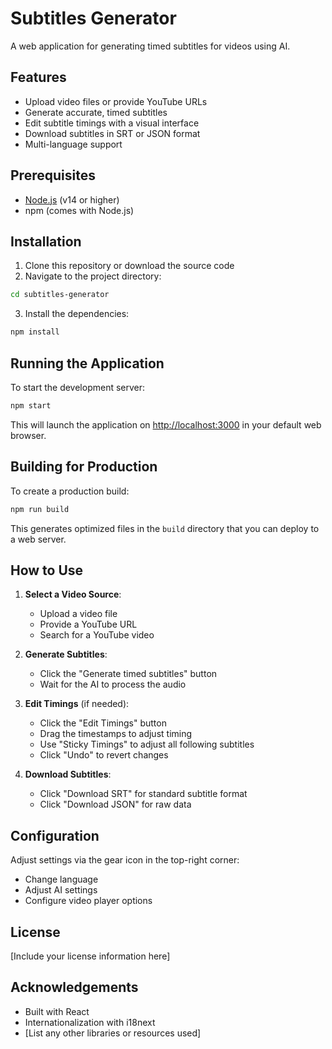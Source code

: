 # Subtitles Generator

A web application for generating timed subtitles for videos using AI.

## Features

- Upload video files or provide YouTube URLs
- Generate accurate, timed subtitles
- Edit subtitle timings with a visual interface
- Download subtitles in SRT or JSON format
- Multi-language support

## Prerequisites

- [Node.js](https://nodejs.org/) (v14 or higher)
- npm (comes with Node.js)

## Installation

1. Clone this repository or download the source code
2. Navigate to the project directory:

```bash
cd subtitles-generator
```

3. Install the dependencies:

```bash
npm install
```

## Running the Application

To start the development server:

```bash
npm start
```

This will launch the application on [http://localhost:3000](http://localhost:3000) in your default web browser.

## Building for Production

To create a production build:

```bash
npm run build
```

This generates optimized files in the `build` directory that you can deploy to a web server.

## How to Use

1. **Select a Video Source**:
   - Upload a video file
   - Provide a YouTube URL
   - Search for a YouTube video

2. **Generate Subtitles**:
   - Click the "Generate timed subtitles" button
   - Wait for the AI to process the audio

3. **Edit Timings** (if needed):
   - Click the "Edit Timings" button
   - Drag the timestamps to adjust timing
   - Use "Sticky Timings" to adjust all following subtitles
   - Click "Undo" to revert changes

4. **Download Subtitles**:
   - Click "Download SRT" for standard subtitle format
   - Click "Download JSON" for raw data

## Configuration

Adjust settings via the gear icon in the top-right corner:
- Change language
- Adjust AI settings
- Configure video player options

## License

[Include your license information here]

## Acknowledgements

- Built with React
- Internationalization with i18next
- [List any other libraries or resources used]